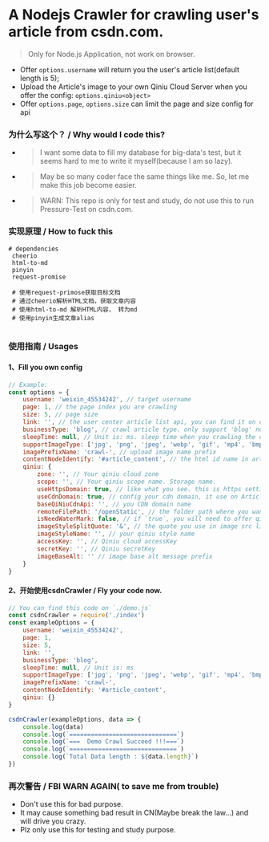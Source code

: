 # A Nodejs Crawler for crawling user's article from csdn.com.
> Only for Node.js Application, not work on browser.

- Offer `options.username` will return you the user's article list(default length is 5);
- Upload the Article's image to your own Qiniu Cloud Server when you offer the config: `options.qiniu<object>`
- Offer `options.page`, `options.size` can limit the page and size config for api

### 为什么写这个？ / Why would I code this?

- > I want some data to fill my database for big-data's test, but it seems hard to me to write it myself(because I am so lazy).
- > May be so many coder face the same things like me. So, let me make this job become easier.
- > WARN: This repo is only for test and study, do not use this to run Pressure-Test on csdn.com. 

### 实现原理 / How to fuck this

```shell
# dependencies
 cheerio
 html-to-md
 pinyin
 request-promise
 
 # 使用request-primose获取目标文档
 # 通过cheerio解析HTML文档，获取文章内容
 # 使用html-to-md 解析HTML内容， 转为md
 # 使用pinyin生成文章alias
 
```

### 使用指南 / Usages

#### 1、Fill you own config
```javascript
// Example:
const options = {
    username: 'weixin_45534242', // target username
    page: 1, // the page index you are crawling
    size: 5, // page size
    link: '', // the user center article list api, you can find it on csdn.com using: F12
    businessType: 'blog', // crawl article type. only support 'blog' now.
    sleepTime: null, // Unit is: ms. sleep time when you crawling the data, it may save your ip from blocking.
    supportImageType: ['jpg', 'png', 'jpeg', 'webp', 'gif', 'mp4', 'bmp', 'svg'], // support uplaod image
    imagePrefixName: 'crawl-', // upload image name prefix
    contentNodeIdentify: '#article_content', // the html id name in article node
    qiniu: {
        zone: '', // Your qiniu cloud zone
        scope: '', // Your qiniu scope name. Storage name.
        useHttpsDomain: true, // like what you see. this is https setting
        useCdnDomain: true, // config your cdn domain, it use on Article List Image
        baseQiNiuCdnApi: '', // you CDN domain name
        remoteFilePath: '/openStatic', // the folder path where you want to save img
        isNeedWaterMark: false, // if `true`, you will need to offer qiniu image style name, write it below:
        imageStyleSplitQuote: '&', // the quote you use in image src link like: https://qiniu.com/asd.png&scale-my-img
        imageStyleName: '', // your qiniu style name
        accessKey: '', // Qiniu cloud accessKey
        secretKey: '', // Qiniu secretKey
        imageBaseAlt: '' // image base alt message prefix
    }
}
```

#### 2、开始使用csdnCrawler / Fly your code now.
```javascript
// You can find this code on `./demo.js`
const csdnCrawler = require('./index')
const exampleOptions = {
    username: 'weixin_45534242',
    page: 1,
    size: 5,
    link: '',
    businessType: 'blog',
    sleepTime: null, // Unit is: ms
    supportImageType: ['jpg', 'png', 'jpeg', 'webp', 'gif', 'mp4', 'bmp', 'svg'],
    imagePrefixName: 'crawl-',
    contentNodeIdentify: '#article_content',
    qiniu: {}
}

csdnCrawler(exampleOptions, data => {
    console.log(data)
    console.log(`==============================`)
    console.log(`===  Demo Crawl Succeed !!!===`)
    console.log(`==============================`)
    console.log(`Total Data length : ${data.length}`)
})
```

### 再次警告 / FBI WARN AGAIN( to save me from trouble)
- Don't use this for bad purpose.
- It may cause something bad result in CN(Maybe break the law...) and will drive you crazy.
- Plz only use this for testing and study purpose.
